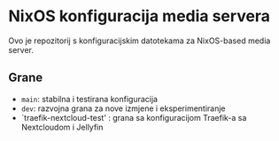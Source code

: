 # NixOS konfiguracija media servera

Ovo je repozitorij s konfiguracijskim datotekama za NixOS-based media server.

## Grane

- `main`: stabilna i testirana konfiguracija
- `dev`: razvojna grana za nove izmjene i eksperimentiranje
- `traefik-nextcloud-test' : grana sa konfiguracijom Traefik-a sa Nextcloudom i Jellyfin 
